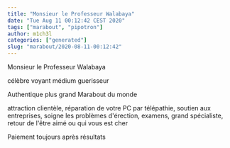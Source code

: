 ```yaml
---
title: "Monsieur le Professeur Walabaya"
date: "Tue Aug 11 00:12:42 CEST 2020"
tags: ["marabout", "pipotron"]
author: m1ch3l
categories: ["generated"]
slug: "marabout/2020-08-11-00:12:42"
---
```


Monsieur le Professeur Walabaya

célèbre voyant médium guerisseur

Authentique plus grand Marabout du monde

attraction clientèle, réparation de votre PC par télépathie, soutien aux entreprises, soigne les problèmes d'érection, examens, grand spécialiste, retour de l'être aimé ou qui vous est cher

Paiement toujours après résultats
